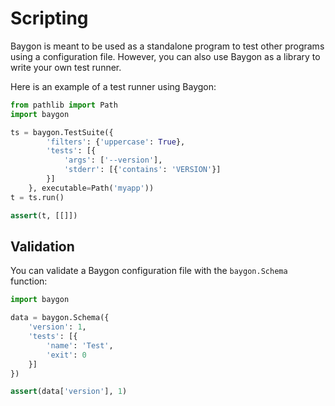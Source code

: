 # Scripting

Baygon is meant to be used as a standalone program to test other programs using a configuration file. However, you can also use Baygon as a library to write your own test runner.

Here is an example of a test runner using Baygon:

```python
from pathlib import Path
import baygon

ts = baygon.TestSuite({
        'filters': {'uppercase': True},
        'tests': [{
            'args': ['--version'],
            'stderr': [{'contains': 'VERSION'}]
        }]
    }, executable=Path('myapp'))
t = ts.run()

assert(t, [[]])
```

## Validation

You can validate a Baygon configuration file with the `baygon.Schema` function:

```python
import baygon

data = baygon.Schema({
    'version': 1,
    'tests': [{
        'name': 'Test',
        'exit': 0
    }]
})

assert(data['version'], 1)
```
